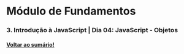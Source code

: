 # Módulo de Fundamentos   
### 3. Introdução à JavaScript  |  Dia 04: JavaScript - Objetos
#### [Voltar ao sumário!](https://github.com/hiagoisoppo/trybe_exercicios/tree/main)    